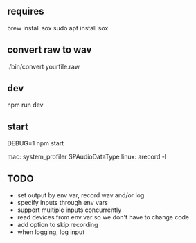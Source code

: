 ## requires
brew install sox
sudo apt install sox

## convert raw to wav
./bin/convert yourfile.raw

## dev
npm run dev

## start
DEBUG=1 npm start

mac: system_profiler SPAudioDataType
linux: arecord -l

## TODO
* set output by env var, record wav and/or log
* specify inputs through env vars
* support multiple inputs concurrently
* read devices from env var so we don't have to change code
* add option to skip recording
* when logging, log input
